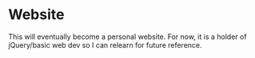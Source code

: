 # Website

This will eventually become a personal website. For now, it is a holder of jQuery/basic web dev so I can relearn for future reference. 
